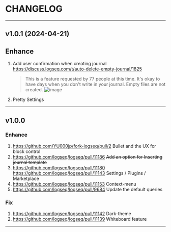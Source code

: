 # CHANGELOG

---

## v1.0.1 (2024-04-21)

## Enhance
1. Add user confirmation when creating journal https://discuss.logseq.com/t/auto-delete-empty-journal/1825
   > This is a feature requested by 77 people at this time. It's okay to have days when you don't write in your journal.  Empty files are not created.
   ![image](https://github.com/YU000jp/fork-logseq/assets/111847207/b9ef22d1-f3f2-4dea-a621-1276264ca3f0)
1. Pretty Settings

---

## v1.0.0

### Enhance
1. https://github.com/YU000jp/fork-logseq/pull/2 Bullet and the UX for block control
1. https://github.com/logseq/logseq/pull/11186 ~~Add an option for Inserting journal template~~
1. https://github.com/logseq/logseq/pull/11180 https://github.com/logseq/logseq/pull/11143 Settings / Plugins / Marketplace
1. https://github.com/logseq/logseq/pull/11153 Context-menu
1. https://github.com/logseq/logseq/pull/9684 Update the default queries

### Fix
1. https://github.com/logseq/logseq/pull/11142 Dark-theme
1. https://github.com/logseq/logseq/pull/11139 Whiteboard feature

---
